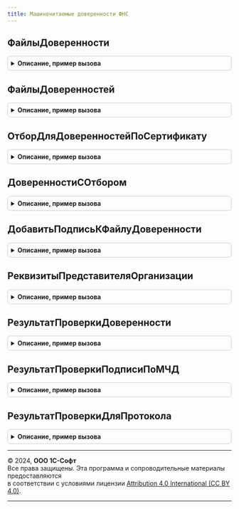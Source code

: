 ```yaml
---
title: Машиночитаемые доверенности ФНС
---
```



## ФайлыДоверенности
<details style="margin: 1em 0; padding: 0.5em; border: 1px solid #ccc; border-radius: 6px;">

<summary style="font-weight: bold; cursor: pointer;">Описание, пример вызова</summary>

```bsl

// Возвращает машиночитаемую доверенность в виде набора файлов.
// Если файлы доверенности еще не сформированы, то возвращается пустой набор файлов.
//
// Параметры:
//  Доверенность - СправочникСсылка.МашиночитаемыеДоверенности
//  ДляНалоговыхОрганов - Булево - если Истина, имя файла будет сформировано
//    в соответствии с требованиями налоговых органов.
//
// Возвращаемое значение:
//   Массив из Структура:
//    * ИмяФайла - Строка
//    * ТипФайла - Строка - принимает значения "Доверенность" или "Подпись".
//    * ДвоичныеДанные - ДвоичныеДанные
//    * ОписаниеОшибки - Строка
//
Функция ФайлыДоверенности(Знач Доверенность, Знач ДляНалоговыхОрганов) Экспорт
```

Пример вызова
```bsl
Результат = МашиночитаемыеДоверенностиФНС.ФайлыДоверенности(Доверенность, ДляНалоговыхОрганов) 
```
</details>

## ФайлыДоверенностей
<details style="margin: 1em 0; padding: 0.5em; border: 1px solid #ccc; border-radius: 6px;">

<summary style="font-weight: bold; cursor: pointer;">Описание, пример вызова</summary>

```bsl

// Возвращает машиночитаемые доверенности в виде набора файлов.
// Если файлы отдельно взятой доверенности еще не сформированы, то по ней возвращается пустой набор файлов.
//
// Параметры:
//  Доверенности - Массив из СправочникСсылка.МашиночитаемыеДоверенности
//  ДляНалоговыхОрганов - Булево - если Истина, имена файлов будут сформированы
//    в соответствии с требованиями налоговых органов.
//
// Возвращаемое значение:
//   Соответствие из КлючИЗначение:
//    * Ключ - СправочникСсылка.МашиночитаемыеДоверенности
//    * Значение - см. ФайлыДоверенности
//
Функция ФайлыДоверенностей(Знач Доверенности, Знач ДляНалоговыхОрганов) Экспорт
```

Пример вызова
```bsl
Результат = МашиночитаемыеДоверенностиФНС.ФайлыДоверенностей(Доверенности, ДляНалоговыхОрганов) 
```
</details>

## ОтборДляДоверенностейПоСертификату
<details style="margin: 1em 0; padding: 0.5em; border: 1px solid #ccc; border-radius: 6px;">

<summary style="font-weight: bold; cursor: pointer;">Описание, пример вызова</summary>

```bsl

// Отбор для доверенностей по сертификату.
//
// Параметры:
//  Сертификат - СертификатКриптографии
//             - ДвоичныеДанные
//             - Строка - адрес двоичных данных сертификата во временном хранилище.
//             - СправочникСсылка.СертификатыКлючейЭлектроннойПодписиИШифрования.
//  Префикс    - Строка
//
// Возвращаемое значение:
//  Структура
//
Функция ОтборДляДоверенностейПоСертификату(Знач Сертификат, Префикс) Экспорт
```

Пример вызова
```bsl
Результат = МашиночитаемыеДоверенностиФНС.ОтборДляДоверенностейПоСертификату(Сертификат, Префикс) 
```
</details>

## ДоверенностиСОтбором
<details style="margin: 1em 0; padding: 0.5em; border: 1px solid #ccc; border-radius: 6px;">

<summary style="font-weight: bold; cursor: pointer;">Описание, пример вызова</summary>

```bsl

// Доверенности с отбором. Если в отборе не передана доверенность, то отбор производится только по непомеченным на удаление.
//
// Параметры:
//  Отбор - Структура - содержит имя и значение поля, по которому надо отобрать доверенности:
//      "ПредставительИНН", "ПредставительОГРН", "ПредставительСНИЛС",
//      "ДоверительИНН", "ДоверительКПП" и т.п.
//       По умолчанию будут подобраны доверенности с признаками Верна, Подписана и статусом Действует.
//       Если значение отбора Неопределено, отбор по полю не производится.
//  ВыбранныеПоля - Массив из Строка, Строка - массив строк или строка через запятую: поля, которые нужно возвращать.
//  НаДату - Дата - по умолчанию - текущая дата сеанса: дата, на которую определяется действительность доверенности.
//       Если передана пустая дата, отбор по периоду действия не будет использоваться.
//
// Возвращаемое значение:
//  ТаблицаЗначений
//
Функция ДоверенностиСОтбором(Отбор, Знач ВыбранныеПоля, Знач НаДату = Неопределено) Экспорт
```

Пример вызова
```bsl
Результат = МашиночитаемыеДоверенностиФНС.ДоверенностиСОтбором(Отбор, ВыбранныеПоля, НаДату);
```
</details>

## ДобавитьПодписьКФайлуДоверенности
<details style="margin: 1em 0; padding: 0.5em; border: 1px solid #ccc; border-radius: 6px;">

<summary style="font-weight: bold; cursor: pointer;">Описание, пример вызова</summary>

```bsl

// Добавляет подпись к доверенности, устанавливает признак, что подписана, если есть все подписи доверенности.
//
// Параметры:
//  ФайлДоверенности - СправочникСсылка.МашиночитаемыеДоверенностиПрисоединенныеФайлы
//  Подпись - см. ЭлектроннаяПодписьКлиентСервер.НовыеСвойстваПодписи
//          - ДвоичныеДанные - данные подписи в формате DER
//          - Строка - адрес двоичных данных подписи во временном хранилище.
// Возвращаемое значение:
//  Булево - Истина, если удалось добавить подпись
//  Строка - текст ошибки, если подпись не соответствует доверенности
//
Функция ДобавитьПодписьКФайлуДоверенности(ФайлДоверенности, Знач Подпись) Экспорт
```

Пример вызова
```bsl
Результат = МашиночитаемыеДоверенностиФНС.ДобавитьПодписьКФайлуДоверенности(ФайлДоверенности, Подпись) 
```
</details>

## РеквизитыПредставителяОрганизации
<details style="margin: 1em 0; padding: 0.5em; border: 1px solid #ccc; border-radius: 6px;">

<summary style="font-weight: bold; cursor: pointer;">Описание, пример вызова</summary>

```bsl

// Реквизиты представителя организации.
//
// Параметры:
//  ФизическоеЛицо - ОпределяемыйТип.ФизическоеЛицо
//  ЭтоИндивидуальныйПредприниматель - Булево - это индивидуальный предприниматель
//  Должность - Строка - должность представителя организации
//
// Возвращаемое значение:
//  Структура - см. МашиночитаемыеДоверенностиФНСПереопределяемый.ПриЗаполненииРеквизитовФизическогоЛица.Реквизиты
//
Функция РеквизитыПредставителяОрганизации(ФизическоеЛицо, ЭтоИндивидуальныйПредприниматель = Ложь, Должность = Неопределено) Экспорт
```

Пример вызова
```bsl
Результат = МашиночитаемыеДоверенностиФНС.РеквизитыПредставителяОрганизации(ФизическоеЛицо, ЭтоИндивидуальныйПредприниматель, Должность);
```
</details>

## РезультатПроверкиДоверенности
<details style="margin: 1em 0; padding: 0.5em; border: 1px solid #ccc; border-radius: 6px;">

<summary style="font-weight: bold; cursor: pointer;">Описание, пример вызова</summary>

```bsl

// Возвращает результат проверки доверенности.
//
// Параметры:
//  Доверенность - СправочникСсылка.МашиночитаемыеДоверенности
//  ПроверятьВРеестреФНС - Булево, Неопределено - если Неопределено, то в зависимости от признака РегистрироватьВРеестре
//
// Возвращаемое значение:
//  Структура:
//   * Верна - Булево - подписи доверенности верны и соответствуют доверителям.
//   * ТребуетсяПроверка - Булево - если есть подписи, требующие проверки или не удалось получить статус в реестре ФНС.
//   * Статус - ПеречислениеСсылка.СтатусыМЧД
//   * ЕстьВРеестреФНС - Булево - доверенность удалось проверить в реестре ФНС
//   * ТекстОшибки - Строка
//   * ЕстьВсеПодписи - Булево - есть все подписи доверителей.
//   * РезультатыПроверкиПодписей - Массив из Структура:
//     ** Верна - Булево
//     ** КомуВыданСертификат - Строка
//     ** ДатаПодписи - Дата
//     ** ИдентификаторПодписи - УникальныйИдентификатор
//     ** ТребуетсяПроверка - Булево
//     ** Соответствует -  Булево - подпись соответствует доверителю.
//     ** ТекстОшибки - Строка
//     ** ТекстОшибкиСоответствия - Строка
//     ** РезультатПроверки - Неопределено - если подпись не требовалось проверять или не удалось ее проверить.
//                         - см. ЭлектроннаяПодписьКлиентСервер.РезультатПроверкиПодписи
//
Функция РезультатПроверкиДоверенности(Доверенность, ПроверятьВРеестреФНС = Неопределено) Экспорт
```

Пример вызова
```bsl
Результат = МашиночитаемыеДоверенностиФНС.РезультатПроверкиДоверенности(Доверенность, ПроверятьВРеестреФНС);
```
</details>

## РезультатПроверкиПодписиПоМЧД
<details style="margin: 1em 0; padding: 0.5em; border: 1px solid #ccc; border-radius: 6px;">

<summary style="font-weight: bold; cursor: pointer;">Описание, пример вызова</summary>

```bsl

// Проверяет записанную в базу подпись на соответствие подписанту, документу, действие доверенности на дату подписи.
//
// Параметры:
//  ПодписанныйОбъект - ОпределяемыйТип.ПодписанныйОбъект - ссылка на подписанный объект.
//  ИдентификаторПодписи - УникальныйИдентификатор - см. ЭлектроннаяПодписьКлиентСервер.НовыеСвойстваПодписи.ИдентификаторПодписи
//  СертификатПодписи - СертификатКриптографии
//                    - ДвоичныеДанные
//                    - Строка - адрес двоичных данных во временном хранилище.
//  НаДату - Дата - дата подписи, если не заполнена, проверка будет выполнена на дату сеанса.
//
// Возвращаемое значение:
//  Массив из Структура:
//   * МашиночитаемаяДоверенность - СправочникСсылка.МашиночитаемыеДоверенности
//   * ТребуетсяПроверка - Булево - если Истина, не удалось проверить доверенность.
//   * ДатаПроверки - Дата
//   * Верна - Булево
//   * ПодписантСоответствуетПредставителю - Булево
//   * СовместныеПолномочия - Булево
//   * СовместныеПолномочияВерны - Булево
//   * ПротоколПроверки - Соответствие из КлючИЗначение:
//      ** Ключ - Строка - идентификатор проверки
//      ** Значение - см. РезультатПроверкиДляПротокола
//
Функция РезультатПроверкиПодписиПоМЧД(ПодписанныйОбъект, ИдентификаторПодписи, СертификатПодписи, НаДату) Экспорт
```

Пример вызова
```bsl
Результат = МашиночитаемыеДоверенностиФНС.РезультатПроверкиПодписиПоМЧД(ПодписанныйОбъект, ИдентификаторПодписи, СертификатПодписи, НаДату) 
```
</details>

## РезультатПроверкиДляПротокола
<details style="margin: 1em 0; padding: 0.5em; border: 1px solid #ccc; border-radius: 6px;">

<summary style="font-weight: bold; cursor: pointer;">Описание, пример вызова</summary>

```bsl

// Результат проверки для записи в протокол.
//
// Возвращаемое значение:
//  Структура:
//   * ЗаголовокПроверки - Строка - например, "Проверка документа".
///   * ТекстПроверки - Строка - например, "Организация не соответствует доверителю".
//   * Верна - Неопределено, Булево - если Неопределено - значит, требуется проверка.
//   * ДатаПроверки - Дата
//   * ДополнительныеДанные - Произвольный - дополнительные сведения о проверке, которые сохраняются в информационной базе.
//
Функция РезультатПроверкиДляПротокола() Экспорт
```

Пример вызова
```bsl
Результат = МашиночитаемыеДоверенностиФНС.РезультатПроверкиДляПротокола() 
```
</details>

---

© 2024, **ООО 1С-Софт**  
Все права защищены. Эта программа и сопроводительные материалы предоставляются  
в соответствии с условиями лицензии [Attribution 4.0 International (CC BY 4.0)](https://creativecommons.org/licenses/by/4.0/legalcode).

---
